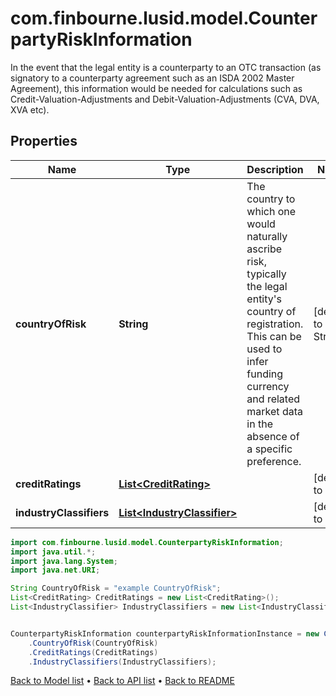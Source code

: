 # com.finbourne.lusid.model.CounterpartyRiskInformation
In the event that the legal entity is a counterparty to an OTC transaction  (as signatory to a counterparty agreement such as an ISDA 2002 Master Agreement),  this information would be needed for calculations  such as Credit-Valuation-Adjustments and Debit-Valuation-Adjustments (CVA, DVA, XVA etc).

## Properties

Name | Type | Description | Notes
------------ | ------------- | ------------- | -------------
**countryOfRisk** | **String** | The country to which one would naturally ascribe risk, typically the legal entity&#39;s country of registration. This can be used to infer funding currency and related market data in the absence of a specific preference. | [default to String]
**creditRatings** | [**List&lt;CreditRating&gt;**](CreditRating.md) |  | [default to List<CreditRating>]
**industryClassifiers** | [**List&lt;IndustryClassifier&gt;**](IndustryClassifier.md) |  | [default to List<IndustryClassifier>]

```java
import com.finbourne.lusid.model.CounterpartyRiskInformation;
import java.util.*;
import java.lang.System;
import java.net.URI;

String CountryOfRisk = "example CountryOfRisk";
List<CreditRating> CreditRatings = new List<CreditRating>();
List<IndustryClassifier> IndustryClassifiers = new List<IndustryClassifier>();


CounterpartyRiskInformation counterpartyRiskInformationInstance = new CounterpartyRiskInformation()
    .CountryOfRisk(CountryOfRisk)
    .CreditRatings(CreditRatings)
    .IndustryClassifiers(IndustryClassifiers);
```


[Back to Model list](../README.md#documentation-for-models) &#8226; [Back to API list](../README.md#documentation-for-api-endpoints) &#8226; [Back to README](../README.md)
